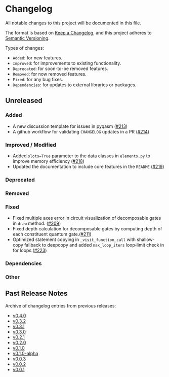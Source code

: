 # Changelog

All notable changes to this project will be documented in this file.

The format is based on [Keep a Changelog](https://keepachangelog.com/en/1.1.0/), and this project adheres to [Semantic Versioning](https://semver.org/spec/v2.0.0.html).

Types of changes:
- `Added`: for new features.
- `Improved`: for improvements to existing functionality.
- `Deprecated`: for soon-to-be removed features.
- `Removed`: for now removed features.
- `Fixed`: for any bug fixes.
- `Dependencies`: for updates to external libraries or packages.

## Unreleased

### Added
- A new discussion template for issues in pyqasm ([#213](https://github.com/qBraid/pyqasm/pull/213))
- A github workflow for validating `CHANGELOG` updates in a PR ([#214](https://github.com/qBraid/pyqasm/pull/214))

### Improved / Modified
- Added `slots=True` parameter to the data classes in `elements.py` to improve memory efficiency ([#218](https://github.com/qBraid/pyqasm/pull/218))
- Updated the documentation to include core features in the `README` ([#219](https://github.com/qBraid/pyqasm/pull/219))

### Deprecated

### Removed

### Fixed
- Fixed multiple axes error in circuit visualization of decomposable gates in `draw` method. ([#209](https://github.com/qBraid/pyqasm/pull/210))
- Fixed depth calculation for decomposable gates by computing depth of each constituent quantum gate.([#211](https://github.com/qBraid/pyqasm/pull/211))
- Optimized statement copying in `_visit_function_call` with shallow-copy fallback to deepcopy and added `max_loop_iters` loop‐limit check in for loops.([#223](https://github.com/qBraid/pyqasm/pull/223))
### Dependencies

### Other

## Past Release Notes

Archive of changelog entries from previous releases:

- [v0.4.0](https://github.com/qBraid/pyqasm/releases/tag/v0.4.0)
- [v0.3.2](https://github.com/qBraid/pyqasm/releases/tag/v0.3.2)
- [v0.3.1](https://github.com/qBraid/pyqasm/releases/tag/v0.3.1)
- [v0.3.0](https://github.com/qBraid/pyqasm/releases/tag/v0.3.0)
- [v0.2.1](https://github.com/qBraid/pyqasm/releases/tag/v0.2.1)
- [v0.2.0](https://github.com/qBraid/pyqasm/releases/tag/v0.2.0)
- [v0.1.0](https://github.com/qBraid/pyqasm/releases/tag/v0.1.0)
- [v0.1.0-alpha](https://github.com/qBraid/pyqasm/releases/tag/v0.1.0-alpha)
- [v0.0.3](https://github.com/qBraid/pyqasm/releases/tag/v0.0.3)
- [v0.0.2](https://github.com/qBraid/pyqasm/releases/tag/v0.0.2)
- [v0.0.1](https://github.com/qBraid/pyqasm/releases/tag/v0.0.1)
